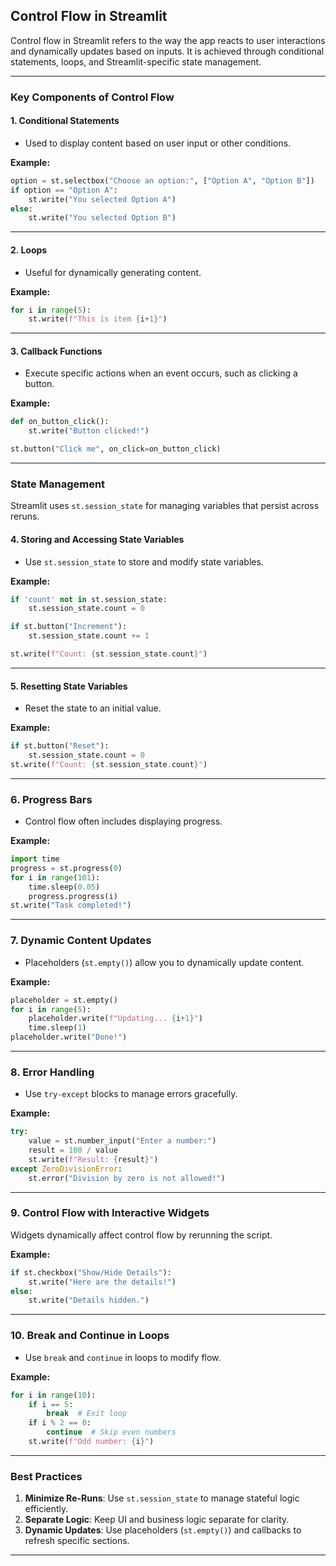 ## **Control Flow in Streamlit**

Control flow in Streamlit refers to the way the app reacts to user interactions and dynamically updates based on inputs. It is achieved through conditional statements, loops, and Streamlit-specific state management.

---

### **Key Components of Control Flow**

#### **1. Conditional Statements**
- Used to display content based on user input or other conditions.

**Example:**
```python
option = st.selectbox("Choose an option:", ["Option A", "Option B"])
if option == "Option A":
    st.write("You selected Option A")
else:
    st.write("You selected Option B")
```

---

#### **2. Loops**
- Useful for dynamically generating content.

**Example:**
```python
for i in range(5):
    st.write(f"This is item {i+1}")
```

---

#### **3. Callback Functions**
- Execute specific actions when an event occurs, such as clicking a button.

**Example:**
```python
def on_button_click():
    st.write("Button clicked!")

st.button("Click me", on_click=on_button_click)
```

---

### **State Management**

Streamlit uses `st.session_state` for managing variables that persist across reruns.

#### **4. Storing and Accessing State Variables**
- Use `st.session_state` to store and modify state variables.

**Example:**
```python
if 'count' not in st.session_state:
    st.session_state.count = 0

if st.button("Increment"):
    st.session_state.count += 1

st.write(f"Count: {st.session_state.count}")
```

---

#### **5. Resetting State Variables**
- Reset the state to an initial value.

**Example:**
```python
if st.button("Reset"):
    st.session_state.count = 0
st.write(f"Count: {st.session_state.count}")
```

---

### **6. Progress Bars**
- Control flow often includes displaying progress.

**Example:**
```python
import time
progress = st.progress(0)
for i in range(101):
    time.sleep(0.05)
    progress.progress(i)
st.write("Task completed!")
```

---

### **7. Dynamic Content Updates**
- Placeholders (`st.empty()`) allow you to dynamically update content.

**Example:**
```python
placeholder = st.empty()
for i in range(5):
    placeholder.write(f"Updating... {i+1}")
    time.sleep(1)
placeholder.write("Done!")
```

---

### **8. Error Handling**
- Use `try-except` blocks to manage errors gracefully.

**Example:**
```python
try:
    value = st.number_input("Enter a number:")
    result = 100 / value
    st.write(f"Result: {result}")
except ZeroDivisionError:
    st.error("Division by zero is not allowed!")
```

---

### **9. Control Flow with Interactive Widgets**
Widgets dynamically affect control flow by rerunning the script.

**Example:**
```python
if st.checkbox("Show/Hide Details"):
    st.write("Here are the details!")
else:
    st.write("Details hidden.")
```

---

### **10. Break and Continue in Loops**
- Use `break` and `continue` in loops to modify flow.

**Example:**
```python
for i in range(10):
    if i == 5:
        break  # Exit loop
    if i % 2 == 0:
        continue  # Skip even numbers
    st.write(f"Odd number: {i}")
```

---

### Best Practices
1. **Minimize Re-Runs**: Use `st.session_state` to manage stateful logic efficiently.
2. **Separate Logic**: Keep UI and business logic separate for clarity.
3. **Dynamic Updates**: Use placeholders (`st.empty()`) and callbacks to refresh specific sections.

---
